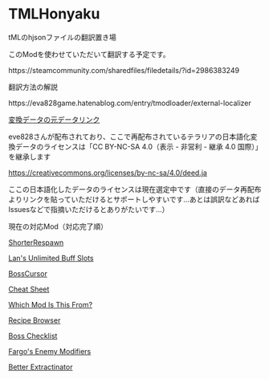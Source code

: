 # TMLHonyaku
<p>tMLのhjsonファイルの翻訳置き場</p>
<p></p>
<p>このModを使わせていただいて翻訳する予定です。</p>
<p></p>
<p>https://steamcommunity.com/sharedfiles/filedetails/?id=2986383249</p>
<p></p>
<p>翻訳方法の解説</p>
<p></p>
<p>https://eva828game.hatenablog.com/entry/tmodloader/external-localizer</p>
<p></p>
<a href="https://steamcommunity.com/sharedfiles/filedetails/?id=2864004486"><p>変換データの元データリンク</p></a>
<p>eve828さんが配布されており、ここで再配布されているテラリアの日本語化変換データのライセンスは「CC BY-NC-SA 4.0（表示 - 非営利 - 継承 4.0 国際）」を継承します</p>
<a href="https://creativecommons.org/licenses/by-nc-sa/4.0/deed.ja"><p>https://creativecommons.org/licenses/by-nc-sa/4.0/deed.ja</p></a>
<p>ここの日本語化したデータのライセンスは現在選定中です（直接のデータ再配布よりリンクを貼っていただけるとサポートしやすいです…あとは誤訳などあればIssuesなどで指摘いただけるとありがたいです…）</p>
<p>現在の対応Mod（対応完了順）</p>
<a href="https://steamcommunity.com/sharedfiles/filedetails/?id=2562997415"><p>ShorterRespawn</p></a>
<a href="https://steamcommunity.com/sharedfiles/filedetails/?id=2837407674"><p>Lan's Unlimited Buff Slots</p></a>
<a href="https://steamcommunity.com/sharedfiles/filedetails/?id=2816694149"><p>BossCursor</p></a>
<a href="https://steamcommunity.com/sharedfiles/filedetails/?id=2563784437"><p>Cheat Sheet</p></a>
<a href="https://steamcommunity.com/sharedfiles/filedetails/?id=2563851005"><p>Which Mod Is This From?</p></a>
<a href="https://steamcommunity.com/sharedfiles/filedetails/?id=2619954303"><p>Recipe Browser</p></a>
<a href="https://steamcommunity.com/sharedfiles/filedetails/?id=2669644269"><p>Boss Checklist</p></a>
<a href="https://steamcommunity.com/sharedfiles/filedetails/?id=2567580488"><p>Fargo's Enemy Modifiers</p></a>
<a href="https://steamcommunity.com/sharedfiles/filedetails/?id=2773928114"><p>Better Extractinator</p></a>
